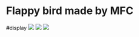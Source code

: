 Flappy bird made by MFC
===

#display
![](https://github.com/messyidea/Flappy-mfc/raw/master/1.png) 
![](https://github.com/messyidea/Flappy-mfc/raw/master/2.png) 
![](https://github.com/messyidea/Flappy-mfc/raw/master/3.png) 
